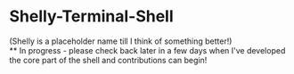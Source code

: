 # Shelly-Terminal-Shell
(Shelly is a placeholder name till I think of something better!)<br>
** In progress - please check back later in a few days when I've developed the core part of the shell and contributions can begin!

